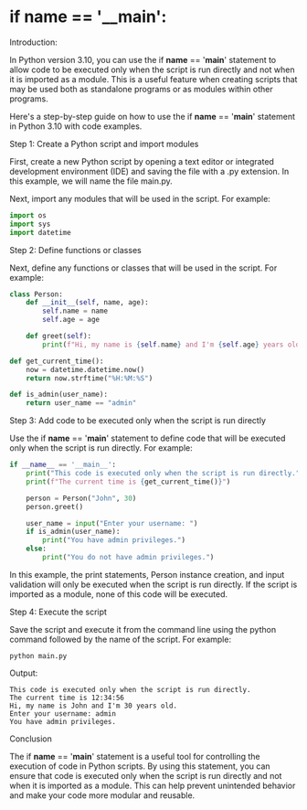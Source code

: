 
if __name__ == '__main':
========================
Introduction:

In Python version 3.10, you can use the if __name__ == '__main__' statement to allow code to be executed only when the script is run directly and not when it is imported as a module. This is a useful feature when creating scripts that may be used both as standalone programs or as modules within other programs.

Here's a step-by-step guide on how to use the if __name__ == '__main__' statement in Python 3.10 with code examples.

Step 1: Create a Python script and import modules

First, create a new Python script by opening a text editor or integrated development environment (IDE) and saving the file with a .py extension. In this example, we will name the file main.py.

Next, import any modules that will be used in the script. For example:

```python
import os
import sys
import datetime
```

Step 2: Define functions or classes

Next, define any functions or classes that will be used in the script. For example:

```python
class Person:
    def __init__(self, name, age):
        self.name = name
        self.age = age

    def greet(self):
        print(f"Hi, my name is {self.name} and I'm {self.age} years old.")

def get_current_time():
    now = datetime.datetime.now()
    return now.strftime("%H:%M:%S")

def is_admin(user_name):
    return user_name == "admin"
```

Step 3: Add code to be executed only when the script is run directly

Use the if __name__ == '__main__' statement to define code that will be executed only when the script is run directly. For example:

```python
if __name__ == '__main__':
    print("This code is executed only when the script is run directly.")
    print(f"The current time is {get_current_time()}")

    person = Person("John", 30)
    person.greet()

    user_name = input("Enter your username: ")
    if is_admin(user_name):
        print("You have admin privileges.")
    else:
        print("You do not have admin privileges.")
```

In this example, the print statements, Person instance creation, and input validation will only be executed when the script is run directly. If the script is imported as a module, none of this code will be executed.

Step 4: Execute the script

Save the script and execute it from the command line using the python command followed by the name of the script. For example:

```
python main.py
```

Output:

```
This code is executed only when the script is run directly.
The current time is 12:34:56
Hi, my name is John and I'm 30 years old.
Enter your username: admin
You have admin privileges.
```

Conclusion

The if __name__ == '__main__' statement is a useful tool for controlling the execution of code in Python scripts. By using this statement, you can ensure that code is executed only when the script is run directly and not when it is imported as a module. This can help prevent unintended behavior and make your code more modular and reusable.
